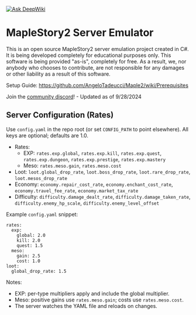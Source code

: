 [![Ask DeepWiki](https://deepwiki.com/badge.svg)](https://deepwiki.com/AngeloTadeucci/Maple2)

# MapleStory2 Server Emulator

This is an open source MapleStory2 server emulation project created in C#. It is being developed completely for educational purposes only. This software is being provided "as-is", completely for free. As a result, we, nor anybody who chooses to contribute, are not responsible for any damages or other liability as a result of this software.

Setup Guide: https://github.com/AngeloTadeucci/Maple2/wiki/Prerequisites

Join the [community discord](https://discord.gg/r78CXkUmuj)! - Updated as of 9/28/2024

## Server Configuration (Rates)

Use `config.yaml` in the repo root (or set `CONFIG_PATH` to point elsewhere). All keys are optional; defaults are 1.0.

- Rates:
  - EXP: `rates.exp.global`, `rates.exp.kill`, `rates.exp.quest`, `rates.exp.dungeon`, `rates.exp.prestige`, `rates.exp.mastery`
  - Meso: `rates.meso.gain`, `rates.meso.cost`
- Loot: `loot.global_drop_rate`, `loot.boss_drop_rate`, `loot.rare_drop_rate`, `loot.mesos_drop_rate`
- Economy: `economy.repair_cost_rate`, `economy.enchant_cost_rate`, `economy.travel_fee_rate`, `economy.market_tax_rate`
- Difficulty: `difficulty.damage_dealt_rate`, `difficulty.damage_taken_rate`, `difficulty.enemy_hp_scale`, `difficulty.enemy_level_offset`

Example `config.yaml` snippet:

```
rates:
  exp:
    global: 2.0
    kill: 2.0
    quest: 1.5
  meso:
    gain: 2.5
    cost: 1.0
loot:
  global_drop_rate: 1.5
```

Notes:
- EXP: per-type multipliers apply and include the global multiplier.
- Meso: positive gains use `rates.meso.gain`; costs use `rates.meso.cost`.
- The server watches the YAML file and reloads on changes.
